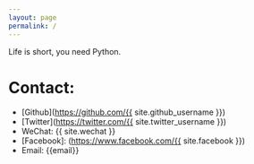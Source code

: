 ```yaml
---
layout: page
permalink: /
---
```


Life is short, you need Python.

# Contact:
* [Github](https://github.com/{{ site.github_username }})
* [Twitter](https://twitter.com/{{ site.twitter_username }})
* WeChat: {{ site.wechat }}
* [Facebook]: (https://www.facebook.com/{{ site.facebook }})
* Email: {{email}}